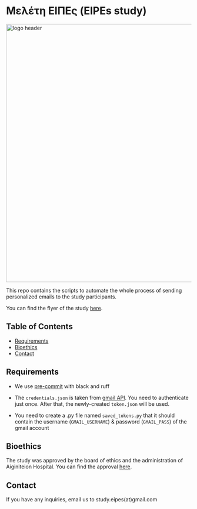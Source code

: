 # Μελέτη ΕΙΠΕς (EIPEs study)

<a href="https://i.ibb.co/qskr3ZR/eipes-header.png">
    <img src="https://i.ibb.co/qskr3ZR/eipes-header.png" alt="logo header" style="width:700px;">
    <br/>
</a>

This repo contains the scripts to automate the whole process of sending personalized emails to the study participants.

You can find the flyer of the study [here](https://github.com/LabAsim/eipes_study/blob/master/media/eipes.png?raw=true).

## Table of Contents

* [Requirements](#Requirements)
* [Bioethics](#Bioethics)
* [Contact](#Contact)

## Requirements

* We use [pre-commit](https://pre-commit.com/) with black and ruff

* The `credentials.json` is taken from [gmail API](https://developers.google.com/gmail/api/guides).
You need to authenticate just once. After that, the newly-created `token.json` will be used.

* You need to create a .py file named `saved_tokens.py` that
it should contain the username (`GMAIL_USERNAME`) & password (`GMAIL_PASS`) of the gmail account

## Bioethics

The study was approved by the board of ethics and the administration of Aiginiteion Hospital.
You can find the approval [here](https://diavgeia.gov.gr/doc/%CE%A1%CE%9B%CE%92246%CE%A88%CE%9D2-4%CE%A4%CE%92).


## Contact

If you have any inquiries, email us to study.eipes(at)gmail.com
